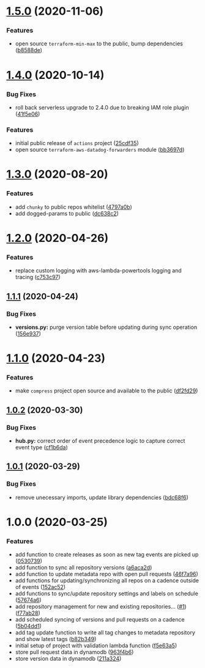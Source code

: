 # [1.5.0](https://github.com/clowdhaus/watcher/compare/v1.4.0...v1.5.0) (2020-11-06)


### Features

* open source `terraform-min-max` to the public, bump dependencies ([b8588de](https://github.com/clowdhaus/watcher/commit/b8588de68b8bee6984681b632db66a3740fa250a))

# [1.4.0](https://github.com/clowdhaus/watcher/compare/v1.3.0...v1.4.0) (2020-10-14)


### Bug Fixes

* roll back serverless upgrade to 2.4.0 due to breaking IAM role plugin ([41f5e06](https://github.com/clowdhaus/watcher/commit/41f5e064fd4a217cb1a0ea1136a50412026c9967))


### Features

* initial public release of `actions` project ([25cdf35](https://github.com/clowdhaus/watcher/commit/25cdf35342c7f01637685224a6e954d6457e3f9d))
* open source `terraform-aws-datadog-forwarders` module ([bb3697d](https://github.com/clowdhaus/watcher/commit/bb3697d7f743e83dff075c2967d750ce0b52c9ba))

# [1.3.0](https://github.com/clowdhaus/watcher/compare/v1.2.0...v1.3.0) (2020-08-20)


### Features

* add `chunky` to public repos whitelist ([4797a0b](https://github.com/clowdhaus/watcher/commit/4797a0b80cfee06a3c96112eb61f48f1c087333c))
* add dogged-params to public ([dc638c2](https://github.com/clowdhaus/watcher/commit/dc638c2e917e2d6041f313cde38e167c45e9c627))

# [1.2.0](https://github.com/clowdhaus/watcher/compare/v1.1.1...v1.2.0) (2020-04-26)


### Features

* replace custom logging with aws-lambda-powertools logging and tracing ([c753c97](https://github.com/clowdhaus/watcher/commit/c753c97a1bd712ccc473a7ce035315d7d6ca4e02))

## [1.1.1](https://github.com/clowdhaus/watcher/compare/v1.1.0...v1.1.1) (2020-04-24)


### Bug Fixes

* **versions.py:** purge version table before updating during sync operation ([156e937](https://github.com/clowdhaus/watcher/commit/156e937d6820a8535e0c39bddab1d25315d5d928))

# [1.1.0](https://github.com/clowdhaus/watcher/compare/v1.0.2...v1.1.0) (2020-04-23)


### Features

* make `compress` project open source and available to the public ([df2fd29](https://github.com/clowdhaus/watcher/commit/df2fd29d06ffe3895c10a672e1e1063ea4a98fb9))

## [1.0.2](https://github.com/clowdhaus/watcher/compare/v1.0.1...v1.0.2) (2020-03-30)


### Bug Fixes

* **hub.py:** correct order of event precedence logic to capture correct event type ([cf1b6da](https://github.com/clowdhaus/watcher/commit/cf1b6da5c43d40e0376eb8c3cbc02eb57d36ed3e))

## [1.0.1](https://github.com/clowdhaus/watcher/compare/v1.0.0...v1.0.1) (2020-03-29)


### Bug Fixes

* remove unecessary imports, update library dependencies ([bdc68f6](https://github.com/clowdhaus/watcher/commit/bdc68f61759f07971a0d788d97155130430951ce))

# 1.0.0 (2020-03-25)


### Features

* add function to create releases as soon as new tag events are picked up ([0530739](https://github.com/clowdhaus/watcher/commit/05307396c4e6ef48d1b98fd9aec3b3e66a469419))
* add function to sync all repository versions ([a6aca2d](https://github.com/clowdhaus/watcher/commit/a6aca2d673c9a04d6357951dc93c7d08f1874e0a))
* add function to update metadata repo with open pull requests ([46f7a96](https://github.com/clowdhaus/watcher/commit/46f7a961035d541731cc5ba1f43d2b7e17580556))
* add functions for updating/synchronizing all repos on a cadence outside of events ([152ac52](https://github.com/clowdhaus/watcher/commit/152ac523976476548eacd7ad2ecf62e8b176ccce))
* add functions to sync/update repository settings and labels on schedule ([57674a6](https://github.com/clowdhaus/watcher/commit/57674a6e2feb72971977d3cefe880740801c2dae))
* add repository management for new and existing repositories… ([#1](https://github.com/clowdhaus/watcher/issues/1)) ([f77ab28](https://github.com/clowdhaus/watcher/commit/f77ab287803ec3a43ad05470e1a64bdb30b56e8d))
* add scheduled syncing of versions and pull requests on a cadence ([5b04dd1](https://github.com/clowdhaus/watcher/commit/5b04dd16d6c67c25470f648b1dc5b11741ee0742))
* add tag update function to write all tag changes to metadata repository and show latest tags ([b82b349](https://github.com/clowdhaus/watcher/commit/b82b34976e30cb679794f9199c7622d308155e15))
* initial setup of project with validation lambda function ([f5e63a5](https://github.com/clowdhaus/watcher/commit/f5e63a57f63e458d182d8a5034b0a3dfb1dc92ca))
* store pull request data in dynamodb ([963f4b6](https://github.com/clowdhaus/watcher/commit/963f4b6c559ac6aea41f89d615748f224b4099b4))
* store version data in dynamodb ([211a324](https://github.com/clowdhaus/watcher/commit/211a324b977ba832ada814bd5166fe65212469e8))
